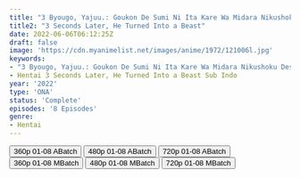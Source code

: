```yaml
---
title: "3 Byougo, Yajuu.: Goukon De Sumi Ni Ita Kare Wa Midara Nikushoku Deshita"
title2: "3 Seconds Later, He Turned Into a Beast"
date: 2022-06-06T06:12:25Z
draft: false
image: 'https://cdn.myanimelist.net/images/anime/1972/121006l.jpg'
keywords:
- "3 Byougo, Yajuu.: Goukon De Sumi Ni Ita Kare Wa Midara Nikushoku Deshita Hentai Sub Indo"
- Hentai 3 Seconds Later, He Turned Into a Beast Sub Indo
year: '2022'
type: 'ONA'
status: 'Complete'
episodes: '8 Episodes'
genre:
- Hentai
---
```


<div class="d-g gg-5 gtc-r ai-c">
<button onclick="window.open('?barc=f6Skh6kGuQ_20221105/Batch/1-8/Kuramanime-3BYOUGO-1_8-Mp4360','_blank')">360p 01-08 ABatch</button>
<button onclick="window.open('?barc=f6Skh6kGuQ_20221105/Batch/1-8/Kuramanime-3BYOUGO-1_8-Mp4480','_blank')">480p 01-08 ABatch</button>
<button onclick="window.open('?barc=f6Skh6kGuQ_20221105/Batch/1-8/Kuramanime-3BYOUGO-1_8-Mp4720','_blank')">720p 01-08 ABatch</button>
<button onclick="window.open('?bmed=6fuivubog1yvfjz','_blank')">360p 01-08 MBatch</button>
<button onclick="window.open('?bmed=qkjtqva19ik9vri','_blank')">480p 01-08 MBatch</button>
<button onclick="window.open('?bmed=q0zninbmo78j23q','_blank')">720p 01-08 MBatch</button>
</div>